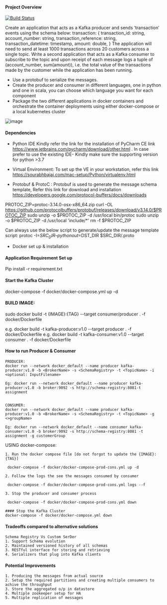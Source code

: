 #### Project Overview
[![Build Status](https://jenkins.datasparkanalytics.com/buildStatus/icon?job=DS_algo)](https://jenkins.datasparkanalytics.com/job/DS_algo)

Create an application that acts as a Kafka producer and sends ‘transaction’ events using the schema below:
transaction: {
transaction_id: string,
account_number: string, transaction_reference: string, transaction_datetime: timestamp, amount: double,
}
The application will need to send at least 1000 transactions across 20 customers across a single topic.
Write a second application that acts as a Kafka consumer to subscribe to the topic and upon receipt of each message logs a tuple of (account_number, sum(amount)), i.e. the total value of the transactions made by the customer while the application has been running.

* Use a protobuf to serialize the messages.
* Create the producer and consumer in different languages, one in python and one in
scala, you can choose which language you want for each component
* Package the two different applications in docker containers and orchestrate the
container deployments using either docker-compose or a local kubernetes cluster

![image](https://user-images.githubusercontent.com/37093793/132120383-a2b985c4-14d5-4688-9760-2b2222ecb6b4.png)

#### Dependencies

* Python IDE
Kindly refer the link for the installation of PyCharm CE link   https://www.jetbrains.com/pycharm/download/other.html .
In case prefer to use the existing IDE- Kindly make sure the supporting version for python >3.7

* Virtual Environment: To set up the VE in your workstation, refer this link https://sourabhbajaj.com/mac-setup/Python/virtualenv.html

* Protobuf  & ProtoC : Protobuf is used to generate the message schema template, 
Refer this link for download and installation https://developers.google.com/protocol-buffers/docs/downloads

PROTOC_ZIP=protoc-3.14.0-osx-x86_64.zip curl -OL https://github.com/protocolbuffers/protobuf/releases/download/v3.14.0/$PROTOC_ZIP
 sudo unzip -o $PROTOC_ZIP -d /usr/local bin/protoc 
  sudo unzip -o $PROTOC_ZIP -d /usr/local 'include/*' 
   rm -f $PROTOC_ZIP

 Can always use the below script to generate/update the message template script:     protoc -I=$SRC_DIR –python out=$DST_DIR $SRC_DIR/<MessageSchema>.proto 
* Docker set up & installation 

#### Application Requirement Set up 
Pip install -r requirement.txt

#### Start the Kafka Cluster
docker-compose -f docker/docker-compose.yml up -d

#### BUILD IMAGE:
sudo docker build -t {IMAGE}:{TAG} --target consumer/producer . -f docker/Dockerfile

e.g. docker build -t kafka-producer:v1.0 --target producer . -f docker/Dockerfile
e.g. docker build -t kafka-consumer:v1.0 --target consumer . -f docker/Dockerfile

#### How to run Producer & Consumer
```
PRODUCER:
docker run --network docker_default --name producer kafka-producer:v1.0 -b <BrokerName> -s <SchemaRegistry> -t <TopicName> -i <optional: InputFilename>

Eg: docker run --network docker_default --name producer kafka-producer:v1.0 -b broker:9092 -s http://schema-registry:8081-t assignment


CONSUMER:
docker run --network docker_default --name producer kafka-producer:v1.0 -b <BrokerName> -s <SchemaRegistry> -t <TopicName> -g <>groupName>

Eg: docker run --network docker_default --name consumer kafka-consumer:v1.0 -b broker:9092 -s http://schema-registry:8081 -t assignment -g customerGroup
```
 
USING docker-compose:
```    
1. Run the docker compose file [do not forgot to update the {IMAGE}:{TAG}]
 
 docker-compose -f docker/docker-compose-prod-cons.yml up -d

2. Follow the logs the see the messages consumed by consumer 
 
 docker-compose -f docker/docker-compose-prod-cons.yml logs --f

3. Stop the producer and consumer process 
 
 docker-compose -f docker/docker-compose-prod-cons.yml down

#### Stop the Kafka Cluster
docker-compose -f docker/docker-compose.yml down
``` 

#### Tradeoffs compared to alternative solutions
 ```
 Schema Registry Vs Custom SerDer
 1. Support Schema evolution
 2. Maintained versioned history of all schemas
 3. RESTful interface for storing and retrieving
 4. Serializers that plug into Kafka clients
 ```


#### Potential Improvements
 ```
 1. Producing the messages from actual source
 2. Setup the required partitions and creating multiple consumers to achive the throughput
 3. Store the aggregated o/p in datastore
 4. Multiple zookeeper setup for HA
 5. Multiple replication of messages
 ```



